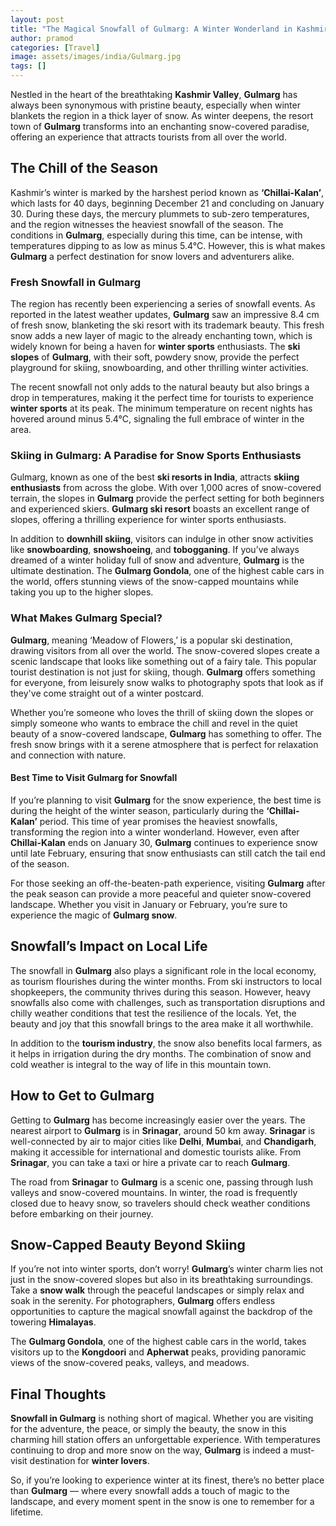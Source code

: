 ```yaml
---
layout: post
title: "The Magical Snowfall of Gulmarg: A Winter Wonderland in Kashmir"
author: pramod
categories: [Travel]
image: assets/images/india/Gulmarg.jpg
tags: []
---
```

Nestled in the heart of the breathtaking **Kashmir Valley**, **Gulmarg** has always been synonymous with pristine beauty, especially when winter blankets the region in a thick layer of snow. As winter deepens, the resort town of **Gulmarg** transforms into an enchanting snow-covered paradise, offering an experience that attracts tourists from all over the world.

## The Chill of the Season

Kashmir’s winter is marked by the harshest period known as **‘Chillai-Kalan’**, which lasts for 40 days, beginning December 21 and concluding on January 30. During these days, the mercury plummets to sub-zero temperatures, and the region witnesses the heaviest snowfall of the season. The conditions in **Gulmarg**, especially during this time, can be intense, with temperatures dipping to as low as minus 5.4°C. However, this is what makes **Gulmarg** a perfect destination for snow lovers and adventurers alike. 

### Fresh Snowfall in Gulmarg

The region has recently been experiencing a series of snowfall events. As reported in the latest weather updates, **Gulmarg** saw an impressive 8.4 cm of fresh snow, blanketing the ski resort with its trademark beauty. This fresh snow adds a new layer of magic to the already enchanting town, which is widely known for being a haven for **winter sports** enthusiasts. The **ski slopes** of **Gulmarg**, with their soft, powdery snow, provide the perfect playground for skiing, snowboarding, and other thrilling winter activities.

The recent snowfall not only adds to the natural beauty but also brings a drop in temperatures, making it the perfect time for tourists to experience **winter sports** at its peak. The minimum temperature on recent nights has hovered around minus 5.4°C, signaling the full embrace of winter in the area.

### Skiing in Gulmarg: A Paradise for Snow Sports Enthusiasts

Gulmarg, known as one of the best **ski resorts in India**, attracts **skiing enthusiasts** from across the globe. With over 1,000 acres of snow-covered terrain, the slopes in **Gulmarg** provide the perfect setting for both beginners and experienced skiers. **Gulmarg ski resort** boasts an excellent range of slopes, offering a thrilling experience for winter sports enthusiasts.

In addition to **downhill skiing**, visitors can indulge in other snow activities like **snowboarding**, **snowshoeing**, and **tobogganing**. If you’ve always dreamed of a winter holiday full of snow and adventure, **Gulmarg** is the ultimate destination. The **Gulmarg Gondola**, one of the highest cable cars in the world, offers stunning views of the snow-capped mountains while taking you up to the higher slopes.

### What Makes Gulmarg Special?

**Gulmarg**, meaning ‘Meadow of Flowers,’ is a popular ski destination, drawing visitors from all over the world. The snow-covered slopes create a scenic landscape that looks like something out of a fairy tale. This popular tourist destination is not just for skiing, though. **Gulmarg** offers something for everyone, from leisurely snow walks to photography spots that look as if they've come straight out of a winter postcard.

Whether you’re someone who loves the thrill of skiing down the slopes or simply someone who wants to embrace the chill and revel in the quiet beauty of a snow-covered landscape, **Gulmarg** has something to offer. The fresh snow brings with it a serene atmosphere that is perfect for relaxation and connection with nature.

#### Best Time to Visit Gulmarg for Snowfall

If you’re planning to visit **Gulmarg** for the snow experience, the best time is during the height of the winter season, particularly during the **‘Chillai-Kalan’** period. This time of year promises the heaviest snowfalls, transforming the region into a winter wonderland. However, even after **Chillai-Kalan** ends on January 30, **Gulmarg** continues to experience snow until late February, ensuring that snow enthusiasts can still catch the tail end of the season.

For those seeking an off-the-beaten-path experience, visiting **Gulmarg** after the peak season can provide a more peaceful and quieter snow-covered landscape. Whether you visit in January or February, you’re sure to experience the magic of **Gulmarg snow**.

## Snowfall’s Impact on Local Life

The snowfall in **Gulmarg** also plays a significant role in the local economy, as tourism flourishes during the winter months. From ski instructors to local shopkeepers, the community thrives during this season. However, heavy snowfalls also come with challenges, such as transportation disruptions and chilly weather conditions that test the resilience of the locals. Yet, the beauty and joy that this snowfall brings to the area make it all worthwhile.

In addition to the **tourism industry**, the snow also benefits local farmers, as it helps in irrigation during the dry months. The combination of snow and cold weather is integral to the way of life in this mountain town.

## How to Get to Gulmarg

Getting to **Gulmarg** has become increasingly easier over the years. The nearest airport to **Gulmarg** is in **Srinagar**, around 50 km away. **Srinagar** is well-connected by air to major cities like **Delhi**, **Mumbai**, and **Chandigarh**, making it accessible for international and domestic tourists alike. From **Srinagar**, you can take a taxi or hire a private car to reach **Gulmarg**.

The road from **Srinagar** to **Gulmarg** is a scenic one, passing through lush valleys and snow-covered mountains. In winter, the road is frequently closed due to heavy snow, so travelers should check weather conditions before embarking on their journey.

## Snow-Capped Beauty Beyond Skiing

If you’re not into winter sports, don’t worry! **Gulmarg**’s winter charm lies not just in the snow-covered slopes but also in its breathtaking surroundings. Take a **snow walk** through the peaceful landscapes or simply relax and soak in the serenity. For photographers, **Gulmarg** offers endless opportunities to capture the magical snowfall against the backdrop of the towering **Himalayas**.

The **Gulmarg Gondola**, one of the highest cable cars in the world, takes visitors up to the **Kongdoori** and **Apherwat** peaks, providing panoramic views of the snow-covered peaks, valleys, and meadows.

## Final Thoughts

**Snowfall in Gulmarg** is nothing short of magical. Whether you are visiting for the adventure, the peace, or simply the beauty, the snow in this charming hill station offers an unforgettable experience. With temperatures continuing to drop and more snow on the way, **Gulmarg** is indeed a must-visit destination for **winter lovers**.

So, if you’re looking to experience winter at its finest, there’s no better place than **Gulmarg** — where every snowfall adds a touch of magic to the landscape, and every moment spent in the snow is one to remember for a lifetime.

